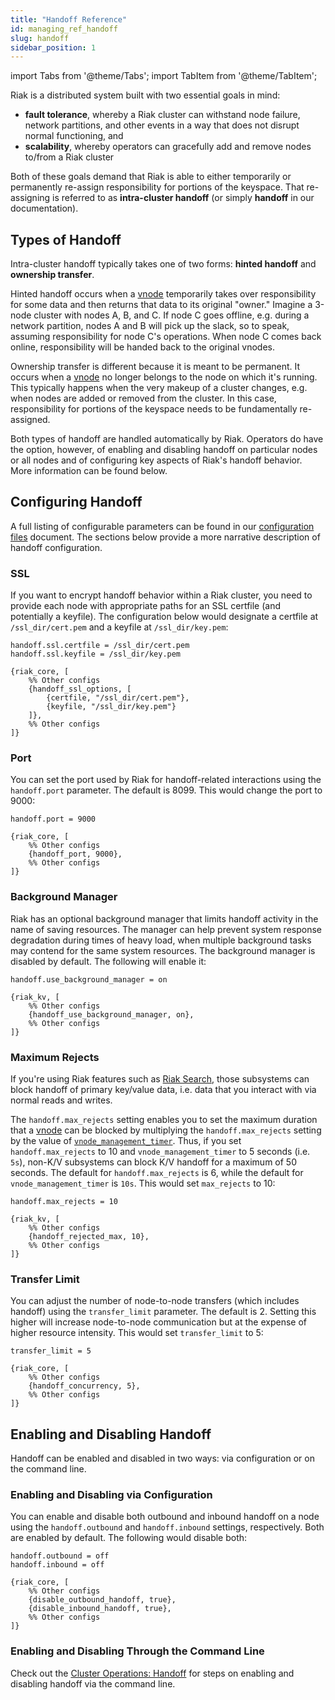 ```yaml
---
title: "Handoff Reference"
id: managing_ref_handoff
slug: handoff
sidebar_position: 1
---
```


import Tabs from '@theme/Tabs';
import TabItem from '@theme/TabItem';


[cluster ops handoff]: ../../using/cluster-operations/handoff.md

Riak is a distributed system built with two essential goals in mind:

* **fault tolerance**, whereby a Riak cluster can withstand node
    failure, network partitions, and other events in a way that does not
    disrupt normal functioning, and
* **scalability**, whereby operators can gracefully add and remove nodes
    to/from a Riak cluster

Both of these goals demand that Riak is able to either temporarily or
permanently re-assign responsibility for portions of the keyspace. That
re-assigning is referred to as **intra-cluster handoff** (or simply
**handoff** in our documentation).

## Types of Handoff

Intra-cluster handoff typically takes one of two forms: **hinted
handoff** and **ownership transfer**.

Hinted handoff occurs when a [vnode](../../learn/glossary.md#vnode) temporarily takes over responsibility for some data and then returns that data to its original "owner." Imagine a 3-node cluster with nodes A, B, and C. If node C goes offline, e.g. during a network partition, nodes A and B will pick
up the slack, so to speak, assuming responsibility for node C's
operations. When node C comes back online, responsibility will be handed
back to the original vnodes.

Ownership transfer is different because it is meant to be permanent.
It occurs when a [vnode](../../learn/glossary.md#vnode) no longer belongs to the node on which it's running. This typically happens when the very
makeup of a cluster changes, e.g. when nodes are added or removed from
the cluster. In this case, responsibility for portions of the keyspace
needs to be fundamentally re-assigned.

Both types of handoff are handled automatically by Riak. Operators do
have the option, however, of enabling and disabling handoff on
particular nodes or all nodes and of configuring key aspects of Riak's
handoff behavior. More information can be found below.

## Configuring Handoff

A full listing of configurable parameters can be found in our
[configuration files](../../configuring/reference.md#intra-cluster-handoff)
document. The sections below provide a more narrative description of
handoff configuration.

### SSL

If you want to encrypt handoff behavior within a Riak cluster, you need
to provide each node with appropriate paths for an SSL certfile (and
potentially a keyfile). The configuration below would designate a
certfile at `/ssl_dir/cert.pem` and a keyfile at `/ssl_dir/key.pem`:

<Tabs>

<TabItem label="riak.conf" value="riak.conf" default>

```riakconf
handoff.ssl.certfile = /ssl_dir/cert.pem
handoff.ssl.keyfile = /ssl_dir/key.pem
```

</TabItem>

<TabItem label="app.config" value="app.config">

```appconfig
{riak_core, [
    %% Other configs
    {handoff_ssl_options, [
        {certfile, "/ssl_dir/cert.pem"},
        {keyfile, "/ssl_dir/key.pem"}
    ]},
    %% Other configs
]}
```

</TabItem>

</Tabs>

### Port

You can set the port used by Riak for handoff-related interactions using
the `handoff.port` parameter. The default is 8099. This would change the
port to 9000:

<Tabs>

<TabItem label="riak.conf" value="riak.conf" default>

```riakconf
handoff.port = 9000
```

</TabItem>

<TabItem label="app.config" value="app.config">

```appconfig
{riak_core, [
    %% Other configs
    {handoff_port, 9000},
    %% Other configs
]}
```

</TabItem>

</Tabs>

### Background Manager

Riak has an optional background manager that limits handoff activity in
the name of saving resources. The manager can help prevent system
response degradation during times of heavy load, when multiple
background tasks may contend for the same system resources. The
background manager is disabled by default. The following will enable it:

<Tabs>

<TabItem label="riak.conf" value="riak.conf" default>

```riakconf
handoff.use_background_manager = on
```

</TabItem>

<TabItem label="app.config" value="app.config">

```appconfig
{riak_kv, [
    %% Other configs
    {handoff_use_background_manager, on},
    %% Other configs
]}
```

</TabItem>

</Tabs>

### Maximum Rejects

If you're using Riak features such as [Riak Search](../../developing/usage/search.md),
those subsystems can block handoff of primary key/value data, i.e. data
that you interact with via normal reads and writes.

The `handoff.max_rejects` setting enables you to set the maximum
duration that a [vnode](../../learn/glossary.md#vnode) can be blocked by multiplying the
`handoff.max_rejects` setting by the value of
[`vnode_management_timer`](../../configuring/reference.md#miscellaneous).
Thus, if you set `handoff.max_rejects` to 10 and
`vnode_management_timer` to 5 seconds (i.e. `5s`), non-K/V subsystems
can block K/V handoff for a maximum of 50 seconds. The default for
`handoff.max_rejects` is 6, while the default for
`vnode_management_timer` is `10s`. This would set `max_rejects` to 10:

<Tabs>

<TabItem label="riak.conf" value="riak.conf" default>

```riakconf
handoff.max_rejects = 10
```

</TabItem>

<TabItem label="app.config" value="app.config">

```appconfig
{riak_kv, [
    %% Other configs
    {handoff_rejected_max, 10},
    %% Other configs
]}
```

</TabItem>

</Tabs>

### Transfer Limit

You can adjust the number of node-to-node transfers (which includes
handoff) using the `transfer_limit` parameter. The default is 2. Setting
this higher will increase node-to-node communication but at the expense
of higher resource intensity. This would set `transfer_limit` to 5:

<Tabs>

<TabItem label="riak.conf" value="riak.conf" default>

```riakconf
transfer_limit = 5
```

</TabItem>

<TabItem label="app.config" value="app.config">

```appconfig
{riak_core, [
    %% Other configs
    {handoff_concurrency, 5},
    %% Other configs
]}
```

</TabItem>

</Tabs>

## Enabling and Disabling Handoff

Handoff can be enabled and disabled in two ways: via configuration or
on the command line.

### Enabling and Disabling via Configuration

You can enable and disable both outbound and inbound handoff on a node
using the `handoff.outbound` and `handoff.inbound` settings,
respectively. Both are enabled by default. The following would disable
both:

<Tabs>

<TabItem label="riak.conf" value="riak.conf" default>

```riakconf
handoff.outbound = off
handoff.inbound = off
```

</TabItem>

<TabItem label="app.config" value="app.config">

```appconfig
{riak_core, [
    %% Other configs
    {disable_outbound_handoff, true},
    {disable_inbound_handoff, true},
    %% Other configs
]}
```

</TabItem>

</Tabs>

### Enabling and Disabling Through the Command Line

Check out the [Cluster Operations: Handoff][cluster ops handoff] for steps on enabling and disabling handoff via the command line.
